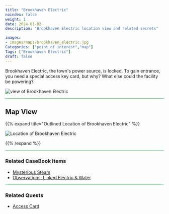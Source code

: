 ```yaml
---
title: "Brookhaven Electric"
noindex: false
weight: 1
date: 2024-01-02
description: "Brookhaven Electric location view and related secrets"

images:
- images/maps/brookhaven_electric.jpg
Categories: ["point of interest","map"]
Tags: ["Brookhaven Electric"]
draft: false
--- 
```


Brookhaven Electric, the town's power source, is locked. To gain entrance, you need a special access key card, but why? What else could the facility be powering?

![view of Brookhaven Electric](/images/maps/brookhaven_electric.jpg)

<hr style="background-color: #28b44c" size=8>

## Map View

{{% expand title="Outlined Location of Brookhaven Electric" %}}

![Location of Brookhaven Electric](/images/maps/brookhaven-electric.png)

{{% /expand %}}

<hr style="background-color: #28b44c" size=8>

### Related CaseBook Items

- [Mysterious Steam](/casebook/quantum/steam/)
- [Observations: Linked Electric & Water](/casebook/interesting/observations/#linked-electric--water)

<hr style="background-color: #28b44c" size=8>

### Related Quests

- [Access Card](/lore/special_tools/blue_key_card)